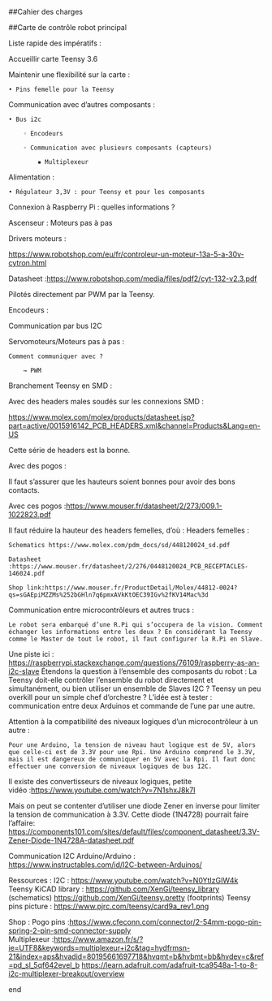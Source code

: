##Cahier des charges 

##Carte de contrôle robot principal

Liste rapide des impératifs :

Accueillir carte Teensy 3.6

Maintenir une flexibilité sur la carte :

    • Pins femelle pour la Teensy
    
Communication avec d’autres composants :

    • Bus i2c
    
        ◦ Encodeurs
        
        ◦ Communication avec plusieurs composants (capteurs)
        
            ▪ Multiplexeur
            
Alimentation :

    • Régulateur 3,3V : pour Teensy et pour les composants
    
Connexion à Raspberry Pi : quelles informations ?


Ascenseur : Moteurs pas à pas 

Drivers moteurs :

https://www.robotshop.com/eu/fr/controleur-un-moteur-13a-5-a-30v-cytron.html

Datasheet :https://www.robotshop.com/media/files/pdf2/cyt-132-v2.3.pdf

Pilotés directement par PWM par la Teensy.

Encodeurs :

Communication par bus I2C

Servomoteurs/Moteurs pas à pas :

	Comment communiquer avec ? 
	
		→ PWM
		

Branchement Teensy en SMD :

Avec des headers males soudés sur les connexions SMD :

https://www.molex.com/molex/products/datasheet.jsp?part=active/0015916142_PCB_HEADERS.xml&channel=Products&Lang=en-US

Cette série de headers est la bonne.


Avec des pogos :

Il faut s’assurer que les hauteurs soient bonnes pour avoir des bons contacts.

Avec ces pogos :https://www.mouser.fr/datasheet/2/273/009.1-1022823.pdf

Il faut réduire la hauteur des headers femelles, d’où :
Headers femelles : 

	Schematics https://www.molex.com/pdm_docs/sd/448120024_sd.pdf 
	
	Datasheet :https://www.mouser.fr/datasheet/2/276/0448120024_PCB_RECEPTACLES-146024.pdf
	
	Shop link:https://www.mouser.fr/ProductDetail/Molex/44812-0024?qs=sGAEpiMZZMs%252bGHln7q6pmxAVkKtOEC39IGv%2fKV14Mac%3d








Communication entre microcontrôleurs et autres trucs :

	Le robot sera embarqué d’une R.Pi qui s’occupera de la vision. Comment échanger les informations entre les deux ? En considérant la Teensy comme le Master de tout le robot, il faut configurer la R.Pi en Slave. 
Une piste ici : https://raspberrypi.stackexchange.com/questions/76109/raspberry-as-an-i2c-slave
Étendons la question à l’ensemble des composants du robot : La Teensy doit-elle contrôler l’ensemble du robot directement et simultanément, ou bien utiliser un ensemble de Slaves I2C ?
Teensy un peu overkill pour un simple chef d’orchestre ?
L’idée est à tester : communication entre deux Arduinos et commande de l’une par une autre.

Attention à la compatibilité des niveaux logiques d’un microcontrôleur à un autre :

	Pour une Arduino, la tension de niveau haut logique est de 5V, alors que celle-ci est de 3.3V pour une Rpi. Une Arduino comprend le 3.3V, mais il est dangereux de communiquer en 5V avec la Rpi. Il faut donc effectuer une conversion de niveaux logiques de bus I2C.

Il existe des convertisseurs de niveaux logiques, petite vidéo :https://www.youtube.com/watch?v=7N1shxJ8k7I

Mais on peut se contenter d’utiliser une diode Zener en inverse pour limiter la tension de communication à 3.3V. Cette diode (1N4728) pourrait faire l’affaire: https://components101.com/sites/default/files/component_datasheet/3.3V-Zener-Diode-1N4728A-datasheet.pdf

Communication I2C Arduino/Arduino :
https://www.instructables.com/id/I2C-between-Arduinos/












































Ressources :
I2C :
https://www.youtube.com/watch?v=N0YtIzGIW4k
Teensy KiCAD library :
https://github.com/XenGi/teensy_library (schematics)
https://github.com/XenGi/teensy.pretty (footprints)
Teensy pins picture :
https://www.pjrc.com/teensy/card9a_rev1.png

Shop :
Pogo pins :https://www.cfeconn.com/connector/2-54mm-pogo-pin-spring-2-pin-smd-connector-supply
Multiplexeur :https://www.amazon.fr/s/?ie=UTF8&keywords=multiplexeur+i2c&tag=hydfrmsn-21&index=aps&hvadid=80195661697718&hvqmt=b&hvbmt=bb&hvdev=c&ref=pd_sl_5qf642evel_b
https://learn.adafruit.com/adafruit-tca9548a-1-to-8-i2c-multiplexer-breakout/overview

end
